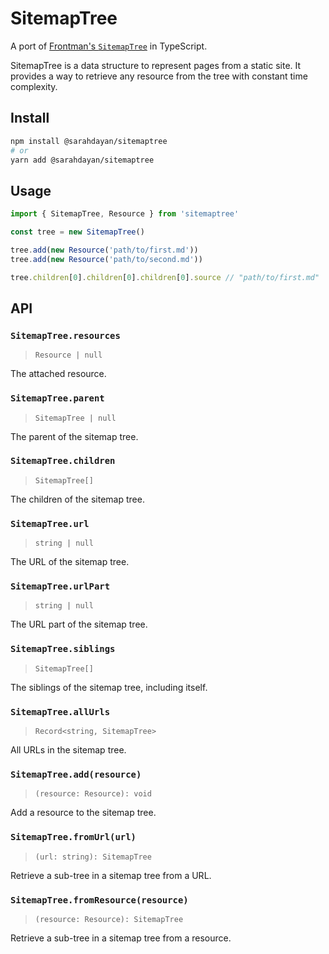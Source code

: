# SitemapTree

A port of [Frontman's `SitemapTree`](https://github.com/algolia/frontman/blob/master/lib/frontman/sitemap_tree.rb) in TypeScript.

SitemapTree is a data structure to represent pages from a static site. It provides a way to retrieve any resource from the tree with constant time complexity.

## Install

```sh
npm install @sarahdayan/sitemaptree
# or
yarn add @sarahdayan/sitemaptree
```

## Usage

```ts
import { SitemapTree, Resource } from 'sitemaptree'

const tree = new SitemapTree()

tree.add(new Resource('path/to/first.md'))
tree.add(new Resource('path/to/second.md'))

tree.children[0].children[0].children[0].source // "path/to/first.md"
```

## API

### `SitemapTree.resources`

> `Resource | null`

The attached resource.

### `SitemapTree.parent`

> `SitemapTree | null`

The parent of the sitemap tree.

### `SitemapTree.children`

> `SitemapTree[]`

The children of the sitemap tree.

### `SitemapTree.url`

> `string | null`

The URL of the sitemap tree.

### `SitemapTree.urlPart`

> `string | null`

The URL part of the sitemap tree.

### `SitemapTree.siblings`

> `SitemapTree[]`

The siblings of the sitemap tree, including itself.

### `SitemapTree.allUrls`

> `Record<string, SitemapTree>`

All URLs in the sitemap tree.

### `SitemapTree.add(resource)`

> `(resource: Resource): void`

Add a resource to the sitemap tree.

### `SitemapTree.fromUrl(url)`

> `(url: string): SitemapTree`

Retrieve a sub-tree in a sitemap tree from a URL.

### `SitemapTree.fromResource(resource)`

> `(resource: Resource): SitemapTree`

Retrieve a sub-tree in a sitemap tree from a resource.
